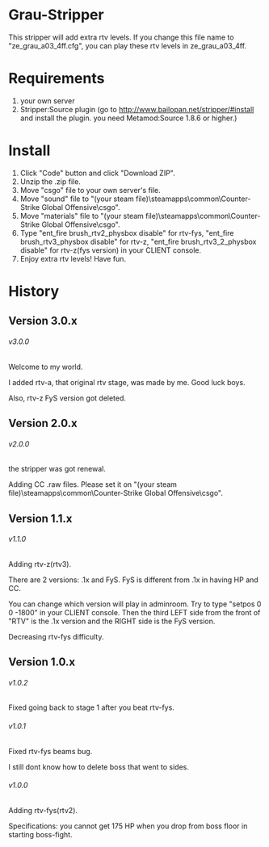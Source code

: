 # Grau-Stripper
This stripper will add extra rtv levels.
If you change this file name to "ze_grau_a03_4ff.cfg", you can play these rtv levels in ze_grau_a03_4ff.

# Requirements
1. your own server
2. Stripper:Source plugin (go to http://www.bailopan.net/stripper/#install and install the plugin. you need Metamod:Source 1.8.6 or higher.)

# Install
1. Click "Code" button and click "Download ZIP".
2. Unzip the .zip file.
3. Move "csgo" file to your own server's file.
4. Move "sound" file to "(your steam file)\steamapps\common\Counter-Strike Global Offensive\csgo".
5. Move "materials" file to "(your steam file)\steamapps\common\Counter-Strike Global Offensive\csgo".
6. Type "ent_fire brush_rtv2_physbox disable" for rtv-fys, "ent_fire brush_rtv3_physbox disable" for rtv-z, "ent_fire brush_rtv3_2_physbox disable" for rtv-z(fys version) in your CLIENT console.
7. Enjoy extra rtv levels! Have fun.

# History
## Version 3.0.x
###### v3.0.0
Welcome to my world.

I added rtv-a, that original rtv stage, was made by me.
Good luck boys.

Also, rtv-z FyS version got deleted.

## Version 2.0.x
###### v2.0.0
the stripper was got renewal.

Adding CC .raw files. Please set it on "(your steam file)\steamapps\common\Counter-Strike Global Offensive\csgo".

## Version 1.1.x
###### v1.1.0
Adding rtv-z(rtv3).

There are 2 versions: .1x and FyS. FyS is different from .1x in having HP and CC.

You can change which version will play in adminroom. Try to type "setpos 0 0 -1800" in your CLIENT console. Then the third LEFT side from the front of "RTV" is the .1x version and the RIGHT side is the FyS version.

Decreasing rtv-fys difficulty.

## Version 1.0.x
###### v1.0.2
Fixed going back to stage 1 after you beat rtv-fys.

###### v1.0.1
Fixed rtv-fys beams bug.

I still dont know how to delete boss that went to sides.

###### v1.0.0
Adding rtv-fys(rtv2).

Specifications: you cannot get 175 HP when you drop from boss floor in starting boss-fight.
